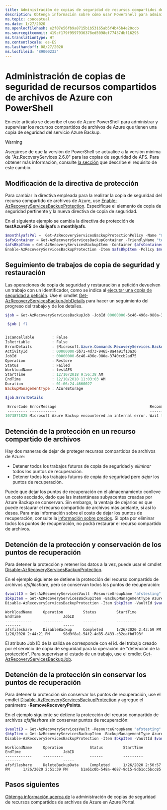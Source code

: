 ```yaml
---
title: Administración de copias de seguridad de recursos compartidos de archivos de Azure con PowerShell
description: Obtenga información sobre cómo usar PowerShell para administrar y supervisar los recursos compartidos de archivos de Azure de los que el servicio Azure Backup ha realizado una copia de seguridad.
ms.topic: conceptual
ms.date: 1/27/2020
ms.openlocfilehash: e2f07e56fb9a8715b1b53165ab5f4b45b4e20ccb
ms.sourcegitcommit: 419cf179f9597936378ed5098ef77437dbf16295
ms.translationtype: HT
ms.contentlocale: es-ES
ms.lasthandoff: 08/27/2020
ms.locfileid: "89000233"
---
```

# <a name="manage-azure-file-share-backups-with-powershell"></a>Administración de copias de seguridad de recursos compartidos de archivos de Azure con PowerShell

En este artículo se describe el uso de Azure PowerShell para administrar y supervisar los recursos compartidos de archivos de Azure que tienen una copia de seguridad del servicio Azure Backup.

> [!WARNING]
> Asegúrese de que la versión de PowerShell se actualice a la versión mínima de "Az.RecoveryServices 2.6.0" para las copias de seguridad de AFS. Para obtener más información, consulte [la sección](backup-azure-afs-automation.md#important-notice-backup-item-identification) que describe el requisito de este cambio.

## <a name="modify-the-protection-policy"></a>Modificación de la directiva de protección

Para cambiar la directiva empleada para la realizar la copia de seguridad del recurso compartido de archivos de Azure, use [Enable-AzRecoveryServicesBackupProtection](/powershell/module/az.recoveryservices/enable-azrecoveryservicesbackupprotection). Especifique el elemento de copia de seguridad pertinente y la nueva directiva de copia de seguridad.

En el siguiente ejemplo se cambia la directiva de protección de **testAzureFS** de **dailyafs** a **monthlyafs**.

```powershell
$monthlyafsPol =  Get-AzRecoveryServicesBackupProtectionPolicy -Name "monthlyafs"
$afsContainer = Get-AzRecoveryServicesBackupContainer -FriendlyName "testStorageAcct" -ContainerType AzureStorage
$afsBkpItem = Get-AzRecoveryServicesBackupItem -Container $afsContainer -WorkloadType AzureFiles -Name "testAzureFS"
Enable-AzRecoveryServicesBackupProtection -Item $afsBkpItem -Policy $monthlyafsPol
```

## <a name="track-backup-and-restore-jobs"></a>Seguimiento de trabajos de copia de seguridad y restauración

Las operaciones de copia de seguridad y restauración a petición devuelven un trabajo con un identificador, como se indica al [ejecutar una copia de seguridad a petición](backup-azure-afs-automation.md#trigger-an-on-demand-backup). Use el cmdlet [Get-AzRecoveryServicesBackupJobDetails](/powershell/module/az.recoveryservices/get-azrecoveryservicesbackupjob) para hacer un seguimiento del progreso del trabajo y de los detalles.

```powershell
$job = Get-AzRecoveryServicesBackupJob -JobId 00000000-6c46-496e-980a-3740ccb2ad75 -VaultId $vaultID

 $job | fl


IsCancellable        : False
IsRetriable          : False
ErrorDetails         : {Microsoft.Azure.Commands.RecoveryServices.Backup.Cmdlets.Models.AzureFileShareJobErrorInfo}
ActivityId           : 00000000-5b71-4d73-9465-8a4a91f13a36
JobId                : 00000000-6c46-496e-980a-3740ccb2ad75
Operation            : Restore
Status               : Failed
WorkloadName         : testAFS
StartTime            : 12/10/2018 9:56:38 AM
EndTime              : 12/10/2018 11:03:03 AM
Duration             : 01:06:24.4660027
BackupManagementType : AzureStorage

$job.ErrorDetails

 ErrorCode ErrorMessage                                          Recommendations
 --------- ------------                                          ---------------
1073871825 Microsoft Azure Backup encountered an internal error. Wait for a few minutes and then try the operation again. If the issue persists, please contact Microsoft support.
```

## <a name="stop-protection-on-a-file-share"></a>Detención de la protección en un recurso compartido de archivos

Hay dos maneras de dejar de proteger recursos compartidos de archivos de Azure:

* Detener todos los trabajos futuros de copia de seguridad y *eliminar* todos los puntos de recuperación.
* Detener todos los trabajos futuros de copia de seguridad pero *dejar* los puntos de recuperación.

Puede que dejar los puntos de recuperación en el almacenamiento conlleve un costo asociado, dado que las instantáneas subyacentes creadas por Azure Backup se conservan. Sin embargo, la ventaja de dejarlos es que puede restaurar el recurso compartido de archivos más adelante, si así lo desea. Para más información sobre el costo de dejar los puntos de recuperación, consulte la [información sobre precios](https://azure.microsoft.com/pricing/details/storage/files/). Si opta por eliminar todos los puntos de recuperación, no podrá restaurar el recurso compartido de archivos.

## <a name="stop-protection-and-retain-recovery-points"></a>Detención de la protección y conservación de los puntos de recuperación

Para detener la protección y retener los datos a la vez, puede usar el cmdlet [Disable-AzRecoveryServicesBackupProtection](/powershell/module/az.recoveryservices/disable-azrecoveryservicesbackupprotection).

En el ejemplo siguiente se detiene la protección del recurso compartido de archivos *afsfileshare*, pero se conservan todos los puntos de recuperación:

```powershell
$vaultID = Get-AzRecoveryServicesVault -ResourceGroupName "afstesting" -Name "afstest" | select -ExpandProperty ID
$bkpItem = Get-AzRecoveryServicesBackupItem -BackupManagementType AzureStorage -WorkloadType AzureFiles -Name "afsfileshare" -VaultId $vaultID
Disable-AzRecoveryServicesBackupProtection -Item $bkpItem -VaultId $vaultID
```

```output
WorkloadName     Operation         Status         StartTime                 EndTime                   JobID
------------     ---------         ------         ---------                 -------                   -----
afsfileshare     DisableBackup     Completed      1/26/2020 2:43:59 PM      1/26/2020 2:44:21 PM      98d9f8a1-54f2-4d85-8433-c32eafbd793f
```

El atributo Job ID de la salida se corresponde con el id. del trabajo creado por el servicio de copia de seguridad para la operación de "detención de la protección". Para supervisar el estado de un trabajo, use el cmdlet [Get-AzRecoveryServicesBackupJob](/powershell/module/az.recoveryservices/get-azrecoveryservicesbackupjob).

## <a name="stop-protection-without-retaining-recovery-points"></a>Detención de la protección sin conservar los puntos de recuperación

Para detener la protección sin conservar los puntos de recuperación, use el cmdlet [Disable-AzRecoveryServicesBackupProtection](/powershell/module/az.recoveryservices/disable-azrecoveryservicesbackupprotection) y agregue el parámetro **-RemoveRecoveryPoints**.

En el ejemplo siguiente se detiene la protección del recurso compartido de archivos *afsfileshare* sin conservar puntos de recuperación:

```powershell
$vaultID = Get-AzRecoveryServicesVault -ResourceGroupName "afstesting" -Name "afstest" | select -ExpandProperty ID
$bkpItem = Get-AzRecoveryServicesBackupItem -BackupManagementType AzureStorage -WorkloadType AzureFiles -Name "afsfileshare" -VaultId $vaultID
Disable-AzRecoveryServicesBackupProtection -Item $bkpItem -VaultId $vaultID -RemoveRecoveryPoints
```

```output
WorkloadName     Operation            Status         StartTime                 EndTime                   JobID
------------     ---------            ------         ---------                 -------                   -----
afsfileshare     DeleteBackupData     Completed      1/26/2020 2:50:57 PM      1/26/2020 2:51:39 PM      b1a61c0b-548a-4687-9d15-9db1cc5bcc85
```

## <a name="next-steps"></a>Pasos siguientes

[Obtenga información acerca de](manage-afs-backup.md) la administración de copias de seguridad de recursos compartidos de archivos de Azure en Azure Portal.
